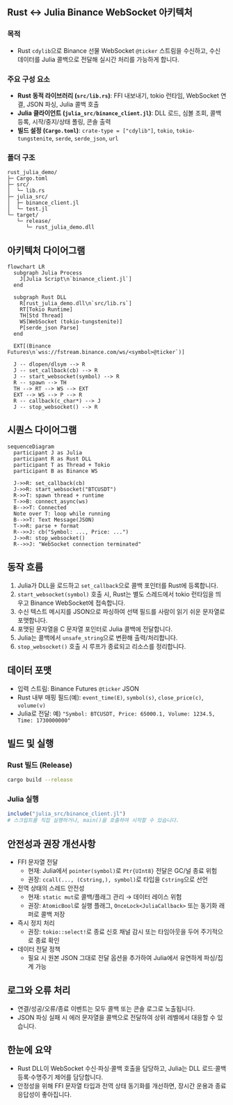 ## Rust ↔ Julia Binance WebSocket 아키텍처

### 목적
- Rust `cdylib`으로 Binance 선물 WebSocket `@ticker` 스트림을 수신하고, 수신 데이터를 Julia 콜백으로 전달해 실시간 처리를 가능하게 합니다.

### 주요 구성 요소
- **Rust 동적 라이브러리 (`src/lib.rs`)**: FFI 내보내기, tokio 런타임, WebSocket 연결, JSON 파싱, Julia 콜백 호출
- **Julia 클라이언트 (`julia_src/binance_client.jl`)**: DLL 로드, 심볼 조회, 콜백 등록, 시작/중지/상태 폴링, 콘솔 출력
- **빌드 설정 (`Cargo.toml`)**: `crate-type = ["cdylib"]`, `tokio`, `tokio-tungstenite`, `serde`, `serde_json`, `url`

### 폴더 구조
```text
rust_julia_demo/
├─ Cargo.toml
├─ src/
│  └─ lib.rs
├─ julia_src/
│  ├─ binance_client.jl
│  └─ test.jl
└─ target/
   └─ release/
      └─ rust_julia_demo.dll
```

## 아키텍처 다이어그램

```mermaid
flowchart LR
  subgraph Julia Process
    J[Julia Script\n`binance_client.jl`]
  end

  subgraph Rust DLL
    R[rust_julia_demo.dll\n`src/lib.rs`]
    RT[Tokio Runtime]
    TH[Std Thread]
    WS[WebSocket (tokio-tungstenite)]
    P[serde_json Parse]
  end

  EXT[(Binance Futures\n`wss://fstream.binance.com/ws/<symbol>@ticker`)]

  J -- dlopen/dlsym --> R
  J -- set_callback(cb) --> R
  J -- start_websocket(symbol) --> R
  R -- spawn --> TH
  TH --> RT --> WS --> EXT
  EXT --> WS --> P --> R
  R -- callback(c_char*) --> J
  J -- stop_websocket() --> R
```

## 시퀀스 다이어그램

```mermaid
sequenceDiagram
  participant J as Julia
  participant R as Rust DLL
  participant T as Thread + Tokio
  participant B as Binance WS

  J->>R: set_callback(cb)
  J->>R: start_websocket("BTCUSDT")
  R->>T: spawn thread + runtime
  T->>B: connect_async(ws)
  B-->>T: Connected
  Note over T: loop while running
  B-->>T: Text Message(JSON)
  T->>R: parse + format
  R-->>J: cb("Symbol: ..., Price: ...")
  J->>R: stop_websocket()
  R-->>J: "WebSocket connection terminated"
```

## 동작 흐름
1. Julia가 DLL을 로드하고 `set_callback`으로 콜백 포인터를 Rust에 등록합니다.
2. `start_websocket(symbol)` 호출 시, Rust는 별도 스레드에서 tokio 런타임을 띄우고 Binance WebSocket에 접속합니다.
3. 수신 텍스트 메시지를 JSON으로 파싱하여 선택 필드를 사람이 읽기 쉬운 문자열로 포맷합니다.
4. 포맷된 문자열을 C 문자열 포인터로 Julia 콜백에 전달합니다.
5. Julia는 콜백에서 `unsafe_string`으로 변환해 출력/처리합니다.
6. `stop_websocket()` 호출 시 루프가 종료되고 리소스를 정리합니다.

## 데이터 포맷
- 입력 스트림: Binance Futures `@ticker` JSON
- Rust 내부 매핑 필드(예): `event_time(E)`, `symbol(s)`, `close_price(c)`, `volume(v)`
- Julia로 전달: 예) `"Symbol: BTCUSDT, Price: 65000.1, Volume: 1234.5, Time: 1730000000"`

## 빌드 및 실행
### Rust 빌드 (Release)
```bash
cargo build --release
```

### Julia 실행
```julia
include("julia_src/binance_client.jl")
# 스크립트를 직접 실행하거나, main()을 호출하여 시작할 수 있습니다.
```

## 안전성과 권장 개선사항
- FFI 문자열 전달
  - 현재: Julia에서 `pointer(symbol)`로 `Ptr{UInt8}` 전달은 GC/널 종료 위험
  - 권장: `ccall(..., (Cstring,), symbol)`로 타입을 `Cstring`으로 선언
- 전역 상태의 스레드 안전성
  - 현재: `static mut`로 콜백/플래그 관리 → 데이터 레이스 위험
  - 권장: `AtomicBool`로 실행 플래그, `OnceLock<JuliaCallback>` 또는 동기화 래퍼로 콜백 저장
- 즉시 정지 처리
  - 권장: `tokio::select!`로 종료 신호 채널 감시 또는 타임아웃을 두어 주기적으로 종료 확인
- 데이터 전달 정책
  - 필요 시 원본 JSON 그대로 전달 옵션을 추가하여 Julia에서 유연하게 파싱/집계 가능

## 로그와 오류 처리
- 연결/성공/오류/종료 이벤트는 모두 콜백 또는 콘솔 로그로 노출됩니다.
- JSON 파싱 실패 시 에러 문자열을 콜백으로 전달하여 상위 레벨에서 대응할 수 있습니다.

## 한눈에 요약
- Rust DLL이 WebSocket 수신·파싱·콜백 호출을 담당하고, Julia는 DLL 로드·콜백 등록·수명주기 제어를 담당합니다.
- 안정성을 위해 FFI 문자열 타입과 전역 상태 동기화를 개선하면, 장시간 운용과 종료 응답성이 좋아집니다.


